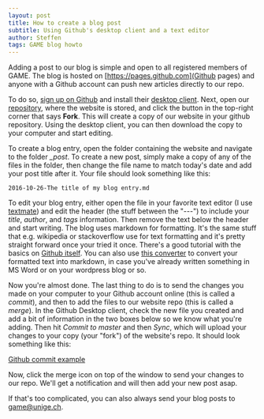```yaml
---
layout: post
title: How to create a blog post
subtitle: Using Github's desktop client and a text editor
author: Steffen
tags: GAME blog howto
---
```


Adding a post to our blog is simple and open to all registered members of GAME. The blog is hosted on [https://pages.github.com](Github pages) and anyone with a Github account can push new articles directly to our repo. 

To do so, [sign up on Github](https://github.com/join) and install their [desktop client](https://desktop.github.com). Next, open our [repository](https://github.com/game-unige-blog/game-unige-blog.github.io), where the website is stored, and click the button in the top-right corner that says **Fork**. This will create a copy of our website in your github repository. Using the desktop client, you can then download the copy to your computer and start editing. 

To create a blog entry, open the folder containing the website and navigate to the folder *_post*. To create a new post, simply make a copy of any of the files in the folder, then change the file name to match today's date and add your post title after it. Your file should look something like this:

    2016-10-26-The title of my blog entry.md

To edit your blog entry, either open the file in your favorite text editor (I use [textmate](https://macromates.com)) and edit the header (the stuff between the "---") to include your *title*, *author*, and *tags* information. Then remove the text below the header and start writing. The blog uses markdown for formatting. It's the same stuff that e.g. wikipedia or stackoverflow use for text formatting and it's pretty straight forward once your tried it once. There's a good tutorial with the basics on [Github itself](https://guides.github.com/features/mastering-markdown/). You can also use [this converter](http://markitdown.medusis.com) to convert your formatted text into markdown, in case you've already written something in MS Word or on your wordpress blog or so. 

Now you're almost done. The last thing to do is to send the changes you made on your computer to your Github account online (this is called a *commit*), and then to add the files to our website repo (this is called a *merge*). In the Github Desktop client, check the new file you created and add a bit of information in the two boxes below so we know what you're adding. Then hit *Commit to master* and then *Sync*, which will upload your changes to your copy (your "fork") of the website's repo. It should look something like this:

[Github commit example](img/blog/github_commit_example.png)

Now, click the merge icon on top of the window to send your changes to our repo. We'll get a notification and will then add your new post asap. 

If that's too complicated, you can also always send your blog posts to game@unige.ch.